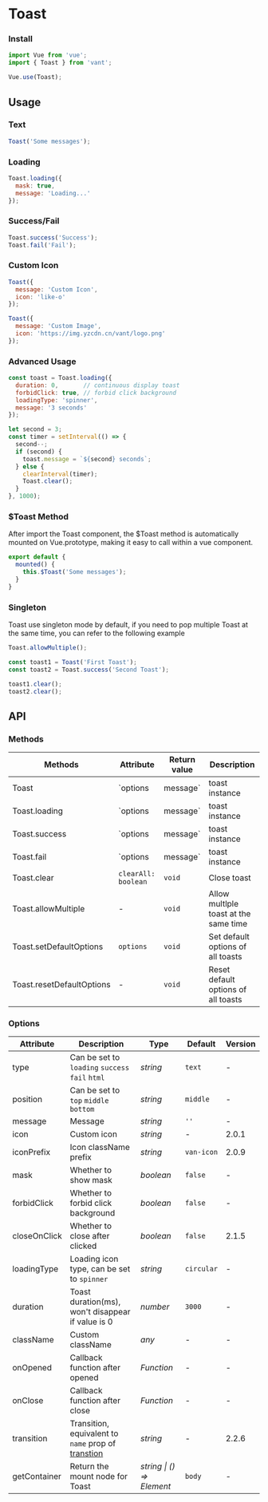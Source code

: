 # Toast

### Install

```javascript
import Vue from 'vue';
import { Toast } from 'vant';

Vue.use(Toast);
```

## Usage

### Text

```javascript
Toast('Some messages');
```

### Loading

```javascript
Toast.loading({
  mask: true,
  message: 'Loading...'
});
```

### Success/Fail

```javascript
Toast.success('Success');
Toast.fail('Fail');
```

### Custom Icon

```js
Toast({
  message: 'Custom Icon',
  icon: 'like-o'
});

Toast({
  message: 'Custom Image',
  icon: 'https://img.yzcdn.cn/vant/logo.png'
});
```

### Advanced Usage

```javascript
const toast = Toast.loading({
  duration: 0,       // continuous display toast
  forbidClick: true, // forbid click background
  loadingType: 'spinner',
  message: '3 seconds'
});

let second = 3;
const timer = setInterval(() => {
  second--;
  if (second) {
    toast.message = `${second} seconds`;
  } else {
    clearInterval(timer);
    Toast.clear();
  }
}, 1000);
```

### $Toast Method

After import the Toast component, the $Toast method is automatically mounted on Vue.prototype, making it easy to call within a vue component.

```js
export default {
  mounted() {
    this.$Toast('Some messages');
  }
}
```

### Singleton

Toast use singleton mode by default, if you need to pop multiple Toast at the same time, you can refer to the following example

```js
Toast.allowMultiple();

const toast1 = Toast('First Toast');
const toast2 = Toast.success('Second Toast');

toast1.clear();
toast2.clear();
```

## API

### Methods

| Methods | Attribute | Return value | Description |
|------|------|------|------|
| Toast | `options | message` | toast instance | Show toast |
| Toast.loading | `options | message` | toast instance | Show loading toast |
| Toast.success | `options | message` | toast instance | Show success toast |
| Toast.fail | `options | message` | toast instance | Show fail toast |
| Toast.clear | `clearAll: boolean` | `void` | Close toast |
| Toast.allowMultiple | - | `void` | Allow multlple toast at the same time |
| Toast.setDefaultOptions | `options` | `void` | Set default options of all toasts |
| Toast.resetDefaultOptions | - | `void` | Reset default options of all toasts |

### Options

| Attribute | Description | Type | Default | Version |
|------|------|------|------|------|
| type | Can be set to `loading` `success` `fail` `html` | *string* | `text` | - |
| position | Can be set to `top` `middle` `bottom` | *string* | `middle` | - |
| message | Message | *string* | `''` | - |
| icon | Custom icon | *string* | - | 2.0.1 |
| iconPrefix | Icon className prefix | *string* | `van-icon` | 2.0.9 |
| mask | Whether to show mask | *boolean* | `false` | - |
| forbidClick | Whether to forbid click background | *boolean* | `false` | - |
| closeOnClick | Whether to close after clicked | *boolean* | `false` | 2.1.5 |
| loadingType | Loading icon type, can be set to `spinner` | *string* | `circular` | - |
| duration | Toast duration(ms), won't disappear if value is 0 | *number* | `3000` | - |
| className | Custom className | *any* | - | - |
| onOpened | Callback function after opened | *Function* | - | - |
| onClose | Callback function after close | *Function* | - | - |
| transition | Transition, equivalent to `name` prop of [transtion](https://vuejs.org/v2/api/#transition) | *string* | - | 2.2.6 |
| getContainer | Return the mount node for Toast | *string \| () => Element* | `body` | - |
